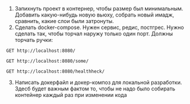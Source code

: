1. Запихнуть проект в контернер, чтобы размер был минимальным. Добавить какую-нибудь новую вьюху, собрать новый имадж, 
сравнить, какие слои были затронуты.
2. Сделать docker-compose. Нужен сервис, редис, постгрес. Нужно сделать так, чтобы торчал наружу только один порт.
Должны торчать ручки:
```http request
GET http://localhost:8080/
```
```http request
GET http://localhost:8080/some/
```
```http request
GET http://localhost:8080/healthheck/
```
3. Написать докерфайл и докер-композ для локальной разработки. Здесб будет важным фактом то, чтобы не надо было
собирать контейнер каждый раз при изменении кода